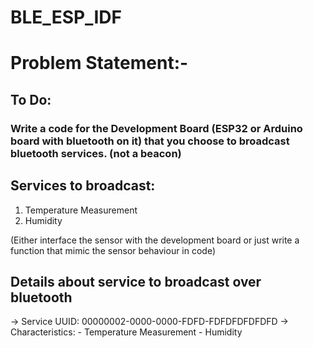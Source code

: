 # BLE_ESP_IDF

# Problem Statement:-

## To Do: 
### Write a code for the Development Board (ESP32 or Arduino board with bluetooth on it) that you choose to broadcast bluetooth services. (not a beacon)

## Services to broadcast:
1. Temperature Measurement
2. Humidity

(Either interface the sensor with the development board or just write a function that mimic the sensor behaviour in code)

## Details about service to broadcast over bluetooth
  -> Service UUID: 00000002-0000-0000-FDFD-FDFDFDFDFDFD
  -> Characteristics:
    - Temperature Measurement 
    - Humidity
